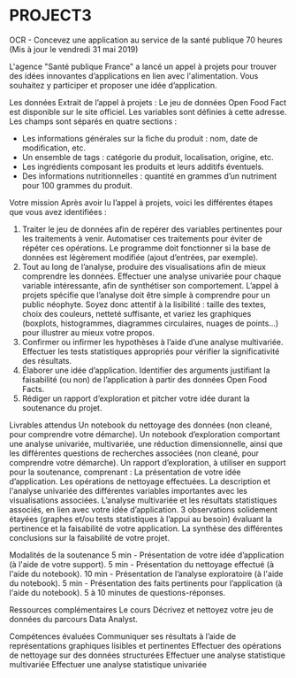 # PROJECT3
OCR - Concevez une application au service de la santé publique
70 heures
(Mis à jour le vendredi 31 mai 2019)

L'agence "Santé publique France" a lancé un appel à projets pour trouver des idées innovantes d’applications en lien avec l'alimentation. Vous souhaitez y participer et proposer une idée d’application.

Les données
Extrait de l’appel à projets :
Le jeu de données Open Food Fact est disponible sur le site officiel. Les variables sont définies à cette adresse.
Les champs sont séparés en quatre sections :
- Les informations générales sur la fiche du produit : nom, date de modification, etc.
- Un ensemble de tags : catégorie du produit, localisation, origine, etc.
- Les ingrédients composant les produits et leurs additifs éventuels.
- Des informations nutritionnelles : quantité en grammes d’un nutriment pour 100 grammes du produit.

Votre mission
Après avoir lu l’appel à projets, voici les différentes étapes que vous avez identifiées :
1) Traiter le jeu de données afin de repérer des variables pertinentes pour les traitements à venir. Automatiser ces traitements pour éviter de répéter ces opérations.
Le programme doit fonctionner si la base de données est légèrement modifiée (ajout d’entrées, par exemple).
2) Tout au long de l’analyse, produire des visualisations afin de mieux comprendre les données. Effectuer une analyse univariée pour chaque variable intéressante, afin de synthétiser son comportement.
L’appel à projets spécifie que l’analyse doit être simple à comprendre pour un public néophyte. Soyez donc attentif à la lisibilité : taille des textes, choix des couleurs, netteté suffisante, et variez les graphiques (boxplots, histogrammes, diagrammes circulaires, nuages de points…) pour illustrer au mieux votre propos.
3) Confirmer ou infirmer les hypothèses  à l’aide d’une analyse multivariée. Effectuer les tests statistiques appropriés pour vérifier la significativité des résultats.
4) Élaborer une idée d’application. Identifier des arguments justifiant la faisabilité (ou non) de l’application à partir des données Open Food Facts.
5) Rédiger un rapport d’exploration et pitcher votre idée durant la soutenance du projet.

 Livrables attendus
Un notebook du nettoyage des données (non cleané, pour comprendre votre démarche). 
Un notebook d’exploration comportant une analyse univariée, multivariée, une réduction dimensionnelle, ainsi que les différentes questions de recherches associées (non cleané, pour comprendre votre démarche).
Un rapport d’exploration, à utiliser en support pour la soutenance, comprenant :
La présentation de votre idée d’application.
Les opérations de nettoyage effectuées.
La description et l'analyse univariée des différentes variables importantes avec les visualisations associées.
L’analyse multivariée et les résultats statistiques associés, en lien avec votre idée d’application.
3 observations solidement étayées (graphes et/ou tests statistiques à l’appui au besoin) évaluant la pertinence et la faisabilité de votre application.
La synthèse des différentes conclusions sur la faisabilité de votre projet.

Modalités de la soutenance
5 min - Présentation de votre idée d’application (à l'aide de votre support).
5 min - Présentation du nettoyage effectué (à l'aide du notebook).
10 min - Présentation de l’analyse exploratoire (à l'aide du notebook).
5 min - Présentation des faits pertinents pour l’application (à l'aide du notebook).
5 à 10 minutes de questions-réponses.

Ressources complémentaires
Le cours Décrivez et nettoyez votre jeu de données du parcours Data Analyst.
 
Compétences évaluées
Communiquer ses résultats à l’aide de représentations graphiques lisibles et pertinentes
Effectuer des opérations de nettoyage sur des données structurées
Effectuer une analyse statistique multivariée
Effectuer une analyse statistique univariée


